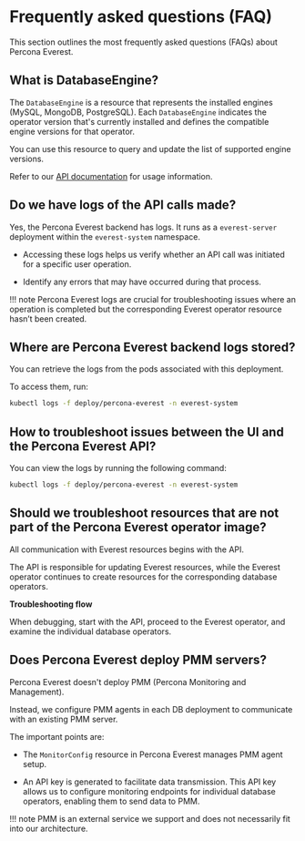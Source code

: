 # Frequently asked questions (FAQ)

This section outlines the most frequently asked questions (FAQs) about Percona Everest.


## What is DatabaseEngine?

The `DatabaseEngine` is a resource that represents the installed engines (MySQL, MongoDB, PostgreSQL). Each `DatabaseEngine` indicates the operator version that's currently installed and defines the compatible engine versions for that operator. 

You can use this resource to query and update the list of supported engine versions.

Refer to our [API documentation](https://percona-everest.readme.io/reference/getkubernetesclusterresources-1) for usage information.

## Do we have logs of the API calls made?

Yes, the Percona Everest backend has logs. It runs as a `everest-server` deployment within the `everest-system` namespace.

- Accessing these logs helps us verify whether an API call was initiated for a specific user operation.

- Identify any errors that may have occurred during that process.

!!! note
    Percona Everest logs are crucial for troubleshooting issues where an operation is completed but the corresponding Everest operator resource hasn’t been created.

## Where are Percona Everest backend logs stored?

You can retrieve the logs from the pods associated with this deployment.

To access them, run:

```sh
kubectl logs -f deploy/percona-everest -n everest-system
```


## How to troubleshoot issues between the UI and the Percona Everest API? 

You can view the logs by running the following command:

```sh
kubectl logs -f deploy/percona-everest -n everest-system
```

## Should we troubleshoot resources that are not part of the Percona Everest operator image?

All communication with Everest resources begins with the API.

The API is responsible for updating Everest resources, while the Everest operator continues to create resources for the corresponding database operators. 

**Troubleshooting flow**

When debugging, start with the API, proceed to the Everest operator, and examine the individual database operators.


## Does Percona Everest deploy PMM servers?

Percona Everest doesn't deploy PMM (Percona Monitoring and Management). 

Instead, we configure PMM agents in each DB deployment to communicate with an existing PMM server.

The important points are:

- The `MonitorConfig` resource in Percona Everest manages PMM agent setup.

-  An API key is generated to facilitate data transmission. This API key allows us to configure monitoring endpoints for individual database operators, enabling them to send data to PMM.

!!! note
    PMM is an external service we support and does not necessarily fit into our architecture.

